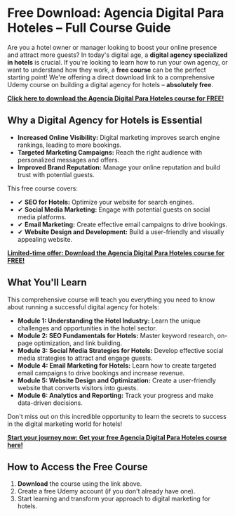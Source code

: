# Free Download: Agencia Digital Para Hoteles – Full Course Guide

Are you a hotel owner or manager looking to boost your online presence and attract more guests? In today's digital age, a **digital agency specialized in hotels** is crucial. If you're looking to learn how to run your own agency, or want to understand how they work, a **free course** can be the perfect starting point! We're offering a direct download link to a comprehensive Udemy course on building a digital agency for hotels – **absolutely free**.

[**Click here to download the Agencia Digital Para Hoteles course for FREE!**](https://udemywork.com/agencia-digital-para-hoteles)

## Why a Digital Agency for Hotels is Essential

*   **Increased Online Visibility:** Digital marketing improves search engine rankings, leading to more bookings.
*   **Targeted Marketing Campaigns:** Reach the right audience with personalized messages and offers.
*   **Improved Brand Reputation:** Manage your online reputation and build trust with potential guests.

This free course covers:

*   ✔ **SEO for Hotels:** Optimize your website for search engines.
*   ✔ **Social Media Marketing:** Engage with potential guests on social media platforms.
*   ✔ **Email Marketing:** Create effective email campaigns to drive bookings.
*   ✔ **Website Design and Development:** Build a user-friendly and visually appealing website.

[**Limited-time offer: Download the Agencia Digital Para Hoteles course for FREE!**](https://udemywork.com/agencia-digital-para-hoteles)

## What You'll Learn

This comprehensive course will teach you everything you need to know about running a successful digital agency for hotels:

*   **Module 1: Understanding the Hotel Industry:** Learn the unique challenges and opportunities in the hotel sector.
*   **Module 2: SEO Fundamentals for Hotels:** Master keyword research, on-page optimization, and link building.
*   **Module 3: Social Media Strategies for Hotels:** Develop effective social media strategies to attract and engage guests.
*   **Module 4: Email Marketing for Hotels:** Learn how to create targeted email campaigns to drive bookings and increase revenue.
*   **Module 5: Website Design and Optimization:** Create a user-friendly website that converts visitors into guests.
*   **Module 6: Analytics and Reporting:** Track your progress and make data-driven decisions.

Don't miss out on this incredible opportunity to learn the secrets to success in the digital marketing world for hotels!

[**Start your journey now: Get your free Agencia Digital Para Hoteles course here!**](https://udemywork.com/agencia-digital-para-hoteles)

## How to Access the Free Course

1.  **Download** the course using the link above.
2.  Create a free Udemy account (if you don't already have one).
3.  Start learning and transform your approach to digital marketing for hotels.
